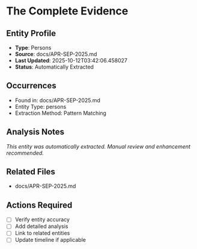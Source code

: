 # The Complete Evidence

## Entity Profile
- **Type**: Persons
- **Source**: docs/APR-SEP-2025.md
- **Last Updated**: 2025-10-12T03:42:06.458027
- **Status**: Automatically Extracted

## Occurrences
- Found in: docs/APR-SEP-2025.md
- Entity Type: persons
- Extraction Method: Pattern Matching

## Analysis Notes
*This entity was automatically extracted. Manual review and enhancement recommended.*

## Related Files
- docs/APR-SEP-2025.md

## Actions Required
- [ ] Verify entity accuracy
- [ ] Add detailed analysis
- [ ] Link to related entities
- [ ] Update timeline if applicable
